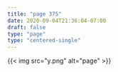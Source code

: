 ```yaml
---
title: "page 375"
date: 2020-09-04T21:36:04-07:00
draft: false
type: "page"
type: "centered-single"
---
```


{{< img src="y.png" alt="page" >}}
